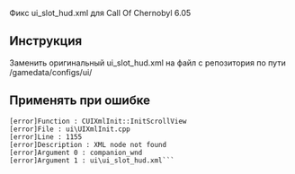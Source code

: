 Фикс ui_slot_hud.xml для Call Of Chernobyl 6.05

## Инструкция
Заменить оригинальный ui_slot_hud.xml на файл с репозитория по пути /gamedata/configs/ui/

## Применять при ошибке
```[error]Expression : xml_doc.NavigateToNode(path,index)
[error]Function : CUIXmlInit::InitScrollView
[error]File : ui\UIXmlInit.cpp
[error]Line : 1155
[error]Description : XML node not found
[error]Argument 0 : companion_wnd
[error]Argument 1 : ui\ui_slot_hud.xml```
